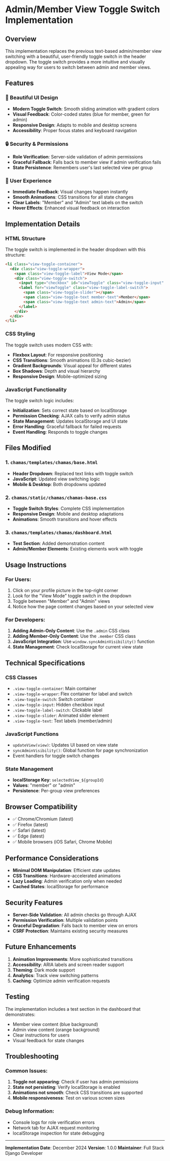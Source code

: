 # Admin/Member View Toggle Switch Implementation

## Overview

This implementation replaces the previous text-based admin/member view switching with a beautiful, user-friendly toggle switch in the header dropdown. The toggle switch provides a more intuitive and visually appealing way for users to switch between admin and member views.

## Features

### 🎨 Beautiful UI Design
- **Modern Toggle Switch**: Smooth sliding animation with gradient colors
- **Visual Feedback**: Color-coded states (blue for member, green for admin)
- **Responsive Design**: Adapts to mobile and desktop screens
- **Accessibility**: Proper focus states and keyboard navigation

### 🔒 Security & Permissions
- **Role Verification**: Server-side validation of admin permissions
- **Graceful Fallback**: Falls back to member view if admin verification fails
- **State Persistence**: Remembers user's last selected view per group

### 🚀 User Experience
- **Immediate Feedback**: Visual changes happen instantly
- **Smooth Animations**: CSS transitions for all state changes
- **Clear Labels**: "Member" and "Admin" text labels on the switch
- **Hover Effects**: Enhanced visual feedback on interaction

## Implementation Details

### HTML Structure

The toggle switch is implemented in the header dropdown with this structure:

```html
<li class="view-toggle-container">
  <div class="view-toggle-wrapper">
    <span class="view-toggle-label">View Mode</span>
    <div class="view-toggle-switch">
      <input type="checkbox" id="viewToggle" class="view-toggle-input" />
      <label for="viewToggle" class="view-toggle-label-switch">
        <span class="view-toggle-slider"></span>
        <span class="view-toggle-text member-text">Member</span>
        <span class="view-toggle-text admin-text">Admin</span>
      </label>
    </div>
  </div>
</li>
```

### CSS Styling

The toggle switch uses modern CSS with:
- **Flexbox Layout**: For responsive positioning
- **CSS Transitions**: Smooth animations (0.3s cubic-bezier)
- **Gradient Backgrounds**: Visual appeal for different states
- **Box Shadows**: Depth and visual hierarchy
- **Responsive Design**: Mobile-optimized sizing

### JavaScript Functionality

The toggle switch logic includes:
- **Initialization**: Sets correct state based on localStorage
- **Permission Checking**: AJAX calls to verify admin status
- **State Management**: Updates localStorage and UI state
- **Error Handling**: Graceful fallback for failed requests
- **Event Handling**: Responds to toggle changes

## Files Modified

### 1. `chamas/templates/chamas/base.html`
- **Header Dropdown**: Replaced text links with toggle switch
- **JavaScript**: Updated view switching logic
- **Mobile & Desktop**: Both dropdowns updated

### 2. `chamas/static/chamas/chamas-base.css`
- **Toggle Switch Styles**: Complete CSS implementation
- **Responsive Design**: Mobile and desktop adaptations
- **Animations**: Smooth transitions and hover effects

### 3. `chamas/templates/chamas/dashboard.html`
- **Test Section**: Added demonstration content
- **Admin/Member Elements**: Existing elements work with toggle

## Usage Instructions

### For Users:
1. Click on your profile picture in the top-right corner
2. Look for the "View Mode" toggle switch in the dropdown
3. Toggle between "Member" and "Admin" views
4. Notice how the page content changes based on your selected view

### For Developers:
1. **Adding Admin-Only Content**: Use the `.admin` CSS class
2. **Adding Member-Only Content**: Use the `.member` CSS class
3. **JavaScript Integration**: Use `window.syncAdminVisibility()` function
4. **State Management**: Check localStorage for current view state

## Technical Specifications

### CSS Classes
- `.view-toggle-container`: Main container
- `.view-toggle-wrapper`: Flex container for label and switch
- `.view-toggle-switch`: Switch container
- `.view-toggle-input`: Hidden checkbox input
- `.view-toggle-label-switch`: Clickable label
- `.view-toggle-slider`: Animated slider element
- `.view-toggle-text`: Text labels (member/admin)

### JavaScript Functions
- `updateView(view)`: Updates UI based on view state
- `syncAdminVisibility()`: Global function for page synchronization
- Event handlers for toggle switch changes

### State Management
- **localStorage Key**: `selectedView_${groupId}`
- **Values**: "member" or "admin"
- **Persistence**: Per-group view preferences

## Browser Compatibility

- ✅ Chrome/Chromium (latest)
- ✅ Firefox (latest)
- ✅ Safari (latest)
- ✅ Edge (latest)
- ✅ Mobile browsers (iOS Safari, Chrome Mobile)

## Performance Considerations

- **Minimal DOM Manipulation**: Efficient state updates
- **CSS Transitions**: Hardware-accelerated animations
- **Lazy Loading**: Admin verification only when needed
- **Cached States**: localStorage for performance

## Security Features

- **Server-Side Validation**: All admin checks go through AJAX
- **Permission Verification**: Multiple validation points
- **Graceful Degradation**: Falls back to member view on errors
- **CSRF Protection**: Maintains existing security measures

## Future Enhancements

1. **Animation Improvements**: More sophisticated transitions
2. **Accessibility**: ARIA labels and screen reader support
3. **Theming**: Dark mode support
4. **Analytics**: Track view switching patterns
5. **Caching**: Optimize admin verification requests

## Testing

The implementation includes a test section in the dashboard that demonstrates:
- Member view content (blue background)
- Admin view content (orange background)
- Clear instructions for users
- Visual feedback for state changes

## Troubleshooting

### Common Issues:
1. **Toggle not appearing**: Check if user has admin permissions
2. **State not persisting**: Verify localStorage is enabled
3. **Animations not smooth**: Check CSS transitions are supported
4. **Mobile responsiveness**: Test on various screen sizes

### Debug Information:
- Console logs for role verification errors
- Network tab for AJAX request monitoring
- localStorage inspection for state debugging

---

**Implementation Date**: December 2024
**Version**: 1.0.0
**Maintainer**: Full Stack Django Developer